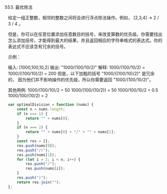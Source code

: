 553. 最优除法

给定一组正整数，相邻的整数之间将会进行浮点除法操作。例如， [2,3,4] -> 2 / 3 / 4 。

但是，你可以在任意位置添加任意数目的括号，来改变算数的优先级。你需要找出怎么添加括号，才能得到最大的结果，并且返回相应的字符串格式的表达式。你的表达式不应该含有冗余的括号。

示例：

输入: [1000,100,10,2]
输出: "1000/(100/10/2)"
解释:
1000/(100/10/2) = 1000/((100/10)/2) = 200
但是，以下加粗的括号 "1000/((100/10)/2)" 是冗余的，
因为他们并不影响操作的优先级，所以你需要返回 "1000/(100/10/2)"。

其他用例:
1000/(100/10)/2 = 50
1000/(100/(10/2)) = 50
1000/100/10/2 = 0.5
1000/100/(10/2) = 2

```js
var optimalDivision = function (nums) {
    const n = nums.length;
    if (n === 1) {
        return "" + nums[0];
    }
    if (n === 2) {
        return "" + nums[0] + "/" + "" + nums[1];
    }
    const res = [];
    res.push(nums[0]);
    res.push("/(");
    res.push(nums[1]);
    for (let i = 2; i < n; i++) {
        res.push("/");
        res.push(nums[i]);
    }
    res.push(")");
    return res.join("");
};
```
